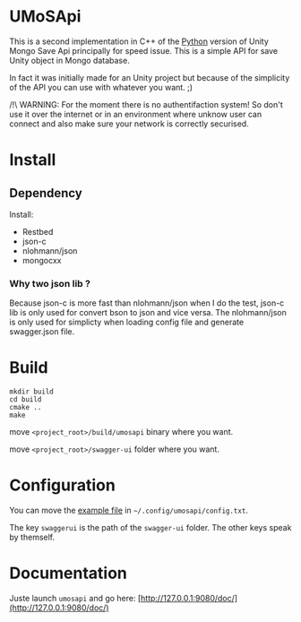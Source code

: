 # UMoSApi

This is a second implementation in C++ of the [Python](https://git.neodarz.net/pro/umosapi.git/about/)
version of Unity Mongo Save Api principally for speed issue. This is a simple
API for save Unity object in Mongo database.

In fact it was initially made for an Unity project but because of the
simplicity of the API you can use with whatever you want. ;)

/!\ WARNING: For the moment there is no authentifaction system! So don't use it
over the internet or in an environment where unknow user can connect and also
make sure your network is correctly securised.

# Install

## Dependency

Install:

- Restbed
- json-c
- nlohmann/json
- mongocxx

### Why two json lib ?

Because json-c is more fast than nlohmann/json when I do the test, json-c lib
is only used for convert bson to json and vice versa. The nlohmann/json is
only used for simplicty when loading config file and generate swagger.json
file.

# Build

```
mkdir build
cd build
cmake ..
make
```

move `<project_root>/build/umosapi` binary where you want.

move `<project_root>/swagger-ui` folder where you want.

# Configuration

You can move the [example file](https://git.neodarz.net/pro/umosapicpp.git/tree/config.txt)
in `~/.config/umosapi/config.txt`.

The key `swaggerui` is the path of the `swagger-ui` folder. The other keys
speak by themself.

# Documentation

Juste launch `umosapi` and go here: [http://127.0.0.1:9080/doc/](http://127.0.0.1:9080/doc/)
